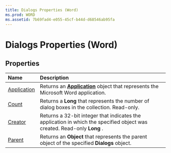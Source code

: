 ```yaml
---
title: Dialogs Properties (Word)
ms.prod: WORD
ms.assetid: 7b69fad4-e055-45cf-b44d-d68546ab95fa
---
```



# Dialogs Properties (Word)

## Properties



|**Name**|**Description**|
|:-----|:-----|
|[Application](dialogs-application-property-word.md)|Returns an  **[Application](application-object-word.md)** object that represents the Microsoft Word application.|
|[Count](dialogs-count-property-word.md)|Returns a  **Long** that represents the number of dialog boxes in the collection. Read-only.|
|[Creator](dialogs-creator-property-word.md)|Returns a 32-bit integer that indicates the application in which the specified object was created. Read-only  **Long** .|
|[Parent](dialogs-parent-property-word.md)|Returns an  **Object** that represents the parent object of the specified **Dialogs** object.|

